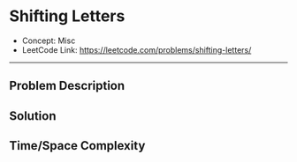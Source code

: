 # Shifting Letters

- Concept: Misc
- LeetCode Link: https://leetcode.com/problems/shifting-letters/

---

## Problem Description

## Solution

## Time/Space Complexity

